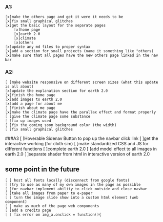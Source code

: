 ### A1:
    [x]make the others page and get it were it needs to be
    [x]fix small graphical glitches
    [x]get the basic layout for the separate pages
        [x]home page
        [x]earth 2.0
        [x]climate
        [x]others
    [x]update any md files to proper syntax
    [x]add a section for small projects (name it something like "others)
    [x]make sure that all pages have the new others page linked in the nav bar
     
### A2:
    [ ]make website responsive on different screen sizes (what this update is all about) 
    [x]update the explanation section for earth 2.0
    [x]finish the home page
    [x]add images to earth 2.0
    [x]add a page for about me
	[ ]finish about me page
    [x]make the climate page have the parallax effect and format properly
    [ ]give the climate page some substance 
    [ ]fix up images used
    [ ]fix the coming soon background color (the width)
    [ ]fix small graphical glitches
###A3
	[ ]Hoverable Sidenav Button to pop up the navbar click link
	[ ]get the interactive working (for cloth sim)
	[ ]make standardized CSS and JS for different functions 
	[ ]complete earth 2.0
	[ ]add model effect to all images in earth 2.0
	[ ]separate shader from html in interactive version of earth 2.0
	
	
## some point in the future
    [ ] host all fonts locally (disconnect from google fonts)
    [ ]try to use as many of my own images in the page as possible
    [ ]for navbar implement ability to click outside and close navbar
    [ ]take all images from paper to e-paper
    [ ] turn the image slide show into a custom html element (web component)
    [ ] make as much of the page web components 
    [ ]add a credits page
	[ ] fix error on img_a.onclick = function(){
